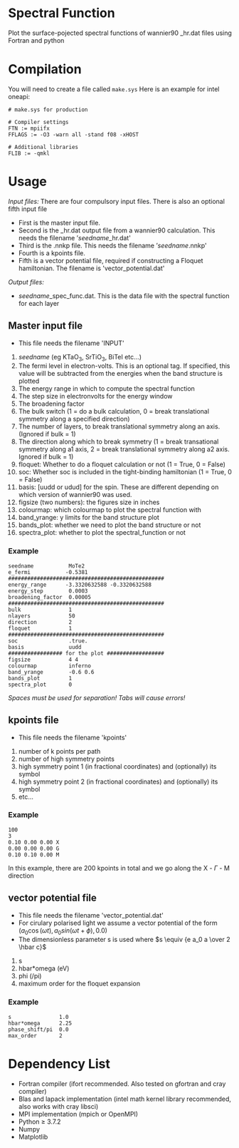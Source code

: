 # Spectral Function

Plot the surface-pojected spectral functions of wannier90 _hr.dat files using Fortran and python

# Compilation
You will need to create a file called `make.sys`
Here is an example for intel oneapi:
```
# make.sys for production

# Compiler settings
FTN := mpiifx
FFLAGS := -O3 -warn all -stand f08 -xHOST

# Additional libraries
FLIB := -qmkl
```

# Usage
*Input files:* 
There are four compulsory input files. There is also an optional fifth input file
- First is the master input file.
- Second is the _hr.dat output file from a wannier90 calculation. This needs the filename ’*seedname*_hr.dat'
- Third is the .nnkp file. This needs the filename ’*seedname*.nnkp'
- Fourth is a kpoints file.
- Fifth is a vector potential file, required if constructing a Floquet hamiltonian. The filename is 'vector_potential.dat'
  
*Output files:*
- *seedname*_spec_func.dat. This is the data file with the spectral function for each layer

## Master input file
- This file needs the filename 'INPUT'
1. *seedname* (eg KTaO<sub>3</sub>, SrTiO<sub>3</sub>, BiTeI etc...)
2. The fermi level in electron-volts. This is an optional tag. If specified, this value will be subtracted from the energies when the band structure is plotted 
3. The energy range in which to compute the spectral function
4. The step size in electronvolts for the energy window
5. The broadening factor
6. The bulk switch (1 = do a bulk calculation, 0 = break translational symmetry along a specified direction)
7. The number of layers, to break translational symmetry along an axis. (Ignored if bulk = 1)
8. The direction along which to break symmetry (1 = break transational symmetry along a1 axis, 2 = break translational symmetry along a2 axis. Ignored if bulk = 1)
9. floquet: Whether to do a floquet calculation or not (1 = True, 0 = False)
10. soc: Whether soc is included in the tight-binding hamiltonian (1 = True, 0 = False)
11. basis: [uudd or udud] for the spin. These are different depending on which version of wannier90 was used.
12. figsize (two numbers): the figures size in inches
13. colourmap: which colourmap to plot the spectral function with
14. band_yrange: y limits for the band structure plot
15. bands_plot: whether we need to plot the band structure or not
16. spectra_plot: whether to plot the spectral_function or not
### Example
    seedname           MoTe2
    e_fermi           -0.5381
    #################################################
    energy_range      -3.3320632588 -0.3320632588
    energy_step        0.0003
    broadening_factor  0.00005
    #################################################
    bulk               1
    nlayers            50
    direction          2
    floquet            1
    #################################################
    soc                .true.
    basis              uudd
    ################# for the plot ##################
    figsize            4 4
    colourmap          inferno
    band_yrange        -0.6 0.6
    bands_plot         1
    spectra_plot       0
*Spaces must be used for separation! Tabs will cause errors!*

## kpoints file
- This file needs the filename 'kpoints'
1. number of k points per path
2. number of high symmetry points
3. high symmetry point 1 (in fractional coordinates) and (optionally) its symbol
4. high symmetry point 2 (in fractional coordinates) and (optionally) its symbol
5. etc...
### Example
    100
    3
    0.10 0.00 0.00 X
    0.00 0.00 0.00 G
    0.10 0.10 0.00 M
In this example, there are 200 kpoints in total and we go along the X - $\Gamma$ - M direction

## vector potential file
- This file needs the filename 'vector_potential.dat'
- For cirulary polarised light we assume a vector potential of the form $(a_0\cos(\omega t), a_0 sin(\omega t+\phi), 0.0)$
- The dimensionless parameter s is used where $s \equiv {e a_0 a \over 2 \hbar c}$
1. s
2. hbar*omega (eV)
3. phi (/pi)
4. maximum order for the floquet expansion
### Example
    s               1.0
    hbar*omega      2.25
    phase_shift/pi  0.0
    max_order       2

# Dependency List
- Fortran compiler (ifort recommended. Also tested on gfortran and cray compiler)
- Blas and lapack implementation (intel math kernel library recommended, also works with cray libsci)
- MPI implementation (mpich or OpenMPI)
- Python $\geq$ 3.7.2
- Numpy
- Matplotlib

